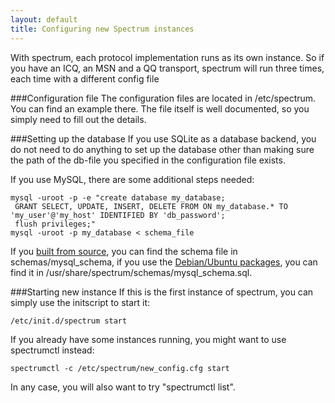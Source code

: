 ```yaml
---
layout: default
title: Configuring new Spectrum instances
---
```


With spectrum, each protocol implementation runs as its own instance. So if you have
an ICQ, an MSN and a QQ transport, spectrum will run three times, each time with a different
config file

###Configuration file
The configuration files are located in /etc/spectrum. You can find an example there.
The file itself is well documented, so you simply need to fill out the details.

###Setting up the database
If you use SQLite as a database backend, you do not need to do anything to set
up the database other than making sure the path of the db-file you specified in
the configuration file exists.

If you use MySQL, there are some additional steps needed:

	mysql -uroot -p -e "create database my_database;
	 GRANT SELECT, UPDATE, INSERT, DELETE FROM ON my_database.* TO 'my_user'@'my_host' IDENTIFIED BY 'db_password';
	 flush privileges;"
	mysql -uroot -p my_database < schema_file

If you [built from source](building-from-source-code.html), you can find the
schema file in schemas/mysql_schema, if you use the [Debian/Ubuntu
packages](debian-ubuntu-installation.html), you can find it in
/usr/share/spectrum/schemas/mysql_schema.sql.

###Starting new instance
If this is the first instance of spectrum, you can simply use the initscript to
start it:

	/etc/init.d/spectrum start

If you already have some instances running, you might want to use spectrumctl
instead:

	spectrumctl -c /etc/spectrum/new_config.cfg start

In any case, you will also want to try "spectrumctl list".
